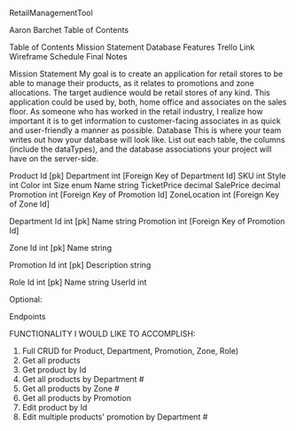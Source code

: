 
RetailManagementTool


Aaron Barchet
Table of Contents

Table of Contents
Mission Statement
Database
Features
Trello Link
Wireframe
Schedule
Final Notes



Mission Statement
My goal is to create an application for retail stores to be able to manage their products, as it relates to promotions and zone allocations. The target audience would be retail stores of any kind. This application could be used by, both, home office and associates on the sales floor. As someone who has worked in the retail industry, I realize how important it is to get information to customer-facing associates in as quick and user-friendly a manner as possible.
Database
This is where your team writes out how your database will look like. List out each table, the columns (include the dataTypes), and the database associations your project will have on the server-side.

Product
Id [pk]
Department int [Foreign Key of Department Id]
SKU int
Style int
Color int
Size enum
Name string
TicketPrice decimal
SalePrice decimal
Promotion int [Foreign Key of Promotion Id]
ZoneLocation int [Foreign Key of Zone Id]


Department
Id int [pk]
Name string
Promotion int [Foreign Key of Promotion Id]

Zone
Id int [pk]
Name string

Promotion
Id int [pk]
Description string

Role
Id int [pk]
Name string
UserId int




Optional:


Endpoints

FUNCTIONALITY I WOULD LIKE TO ACCOMPLISH:

1.	Full CRUD for Product, Department, Promotion, Zone, Role)
2.	Get all products 
3.	Get product by Id
4.	Get all products by Department #
5.	Get all products by Zone #
6.	Get all products by Promotion
7.	Edit product by Id
8.	Edit multiple products' promotion by Department #
